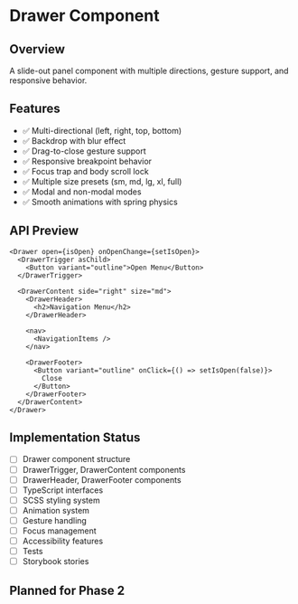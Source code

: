 # Drawer Component

## Overview

A slide-out panel component with multiple directions, gesture support, and responsive behavior.

## Features

- ✅ Multi-directional (left, right, top, bottom)
- ✅ Backdrop with blur effect
- ✅ Drag-to-close gesture support
- ✅ Responsive breakpoint behavior
- ✅ Focus trap and body scroll lock
- ✅ Multiple size presets (sm, md, lg, xl, full)
- ✅ Modal and non-modal modes
- ✅ Smooth animations with spring physics

## API Preview

```tsx
<Drawer open={isOpen} onOpenChange={setIsOpen}>
  <DrawerTrigger asChild>
    <Button variant="outline">Open Menu</Button>
  </DrawerTrigger>

  <DrawerContent side="right" size="md">
    <DrawerHeader>
      <h2>Navigation Menu</h2>
    </DrawerHeader>

    <nav>
      <NavigationItems />
    </nav>

    <DrawerFooter>
      <Button variant="outline" onClick={() => setIsOpen(false)}>
        Close
      </Button>
    </DrawerFooter>
  </DrawerContent>
</Drawer>
```

## Implementation Status

- [ ] Drawer component structure
- [ ] DrawerTrigger, DrawerContent components
- [ ] DrawerHeader, DrawerFooter components
- [ ] TypeScript interfaces
- [ ] SCSS styling system
- [ ] Animation system
- [ ] Gesture handling
- [ ] Focus management
- [ ] Accessibility features
- [ ] Tests
- [ ] Storybook stories

## Planned for Phase 2
